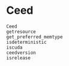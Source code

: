 # Ceed

```@docs
Ceed
getresource
get_preferred_memtype
isdeterministic
iscuda
ceedversion
isrelease
```
